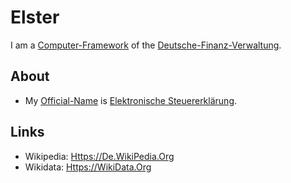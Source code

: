 # Elster

I am a [Computer-Framework](2000265.md) of the [Deutsche-Finanz-Verwaltung](8020012.md).

## About

- My [Official-Name](611003.md) is [Elektronische Steuererklärung](8040006.md).

## Links

- Wikipedia: [Https://De.WikiPedia.Org](https://de.wikipedia.org/wiki/Elster_(Software))
- Wikidata: [Https://WikiData.Org](https://wikidata.org/wiki/Q1275118)
